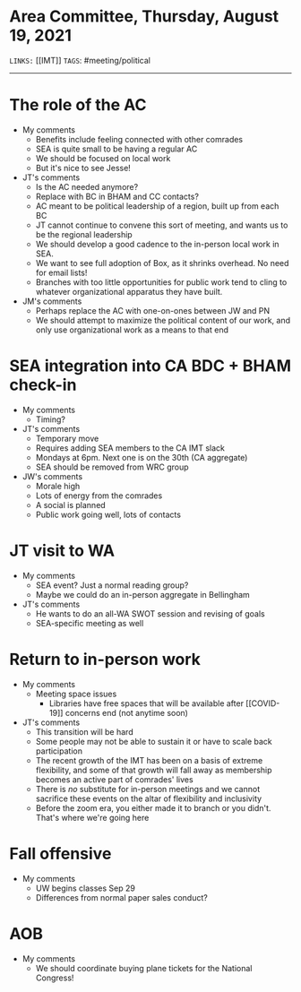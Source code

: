 # Area Committee, Thursday, August 19, 2021
`LINKS:` [[IMT]]
`TAGS`: #meeting/political 

---
# The role of the AC
- My comments
	- Benefits include feeling connected with other comrades
	- SEA is quite small to be having a regular AC
	- We should be focused on local work
	- But it's nice to see Jesse!
- JT's comments
	- Is the AC needed anymore?
	- Replace with BC in BHAM and CC contacts?
	- AC meant to be political leadership of a region, built up from each BC
	- JT cannot continue to convene this sort of meeting, and wants us to be the regional leadership
	- We should develop a good cadence to the in-person local work in SEA. 
	- We want to see full adoption of Box, as it shrinks overhead. No need for email lists! 
	- Branches with too little opportunities for public work tend to cling to whatever organizational apparatus they have built. 
- JM's comments
	- Perhaps replace the AC with one-on-ones between JW and PN
	- We should attempt to maximize the political content of our work, and only use organizational work as a means to that end

# SEA integration into CA BDC + BHAM check-in
- My comments
	- Timing?
- JT's comments
	- Temporary move
	- Requires adding SEA members to the CA IMT slack
	- Mondays at 6pm. Next one is on the 30th (CA aggregate)
	- SEA should be removed from WRC group
- JW's comments
	- Morale high
	- Lots of energy from the comrades
	- A social is planned
	- Public work going well, lots of contacts

# JT visit to WA
- My comments
	- SEA event? Just a normal reading group?
	- Maybe we could do an in-person aggregate in Bellingham
- JT's comments
	- He wants to do an all-WA SWOT session and revising of goals
	- SEA-specific meeting as well

# Return to in-person work
- My comments
	- Meeting space issues
		- Libraries have free spaces that will be available after [[COVID-19]] concerns end (not anytime soon)
- JT's comments
	- This transition will be hard
	- Some people may not be able to sustain it or have to scale back participation
	- The recent growth of the IMT has been on a basis of extreme flexibility, and some of that growth will fall away as membership becomes an active part of comrades' lives
	- There is *no* substitute for in-person meetings and we cannot sacrifice these events on the altar of flexibility and inclusivity
	- Before the zoom era, you either made it to branch or you didn't. That's where we're going here

# Fall offensive
- My comments
	- UW begins classes Sep 29
	- Differences from normal paper sales conduct?

# AOB
- My comments
	- We should coordinate buying plane tickets for the National Congress!